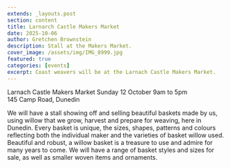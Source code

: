 ```yaml
---
extends: _layouts.post
section: content
title: Larnarch Castle Makers Market
date: 2025-10-06
author: Gretchen Brownstein
description: Stall at the Makers Market. 
cover_image: /assets/img/IMG_8999.jpg
featured: true
categories: [events]
excerpt: Coast weavers will be at the Larnach Castle Makers Market.
---
```

Larnach Castle Makers Market
Sunday 12 October 9am to 5pm  
145 Camp Road, Dunedin  

We will have a stall showing off and selling beautiful baskets made by us, using willow that we grow, harvest and prepare for weaving, here in Dunedin. Every basket is unique, the sizes, shapes, patterns and colours reflecting both the individual maker and the varieties of basket willow used. Beautiful and robust, a willow basket is a treasure to use and admire for many years to come. We will have a range of basket styles and sizes for sale, as well as smaller woven items and ornaments.  


